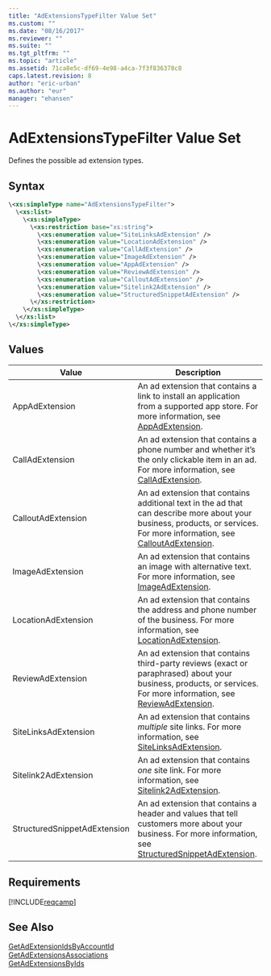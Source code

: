 ```yaml
---
title: "AdExtensionsTypeFilter Value Set"
ms.custom: ""
ms.date: "08/16/2017"
ms.reviewer: ""
ms.suite: ""
ms.tgt_pltfrm: ""
ms.topic: "article"
ms.assetid: 71ca8e5c-df69-4e98-a4ca-7f3f836378c8
caps.latest.revision: 8
author: "eric-urban"
ms.author: "eur"
manager: "ehansen"
---
```

# AdExtensionsTypeFilter Value Set
Defines the possible ad extension types.

## Syntax

```xml
\<xs:simpleType name="AdExtensionsTypeFilter">
  \<xs:list>
    \<xs:simpleType>
      \<xs:restriction base="xs:string">
        \<xs:enumeration value="SiteLinksAdExtension" />
        \<xs:enumeration value="LocationAdExtension" />
        \<xs:enumeration value="CallAdExtension" />
        \<xs:enumeration value="ImageAdExtension" />
        \<xs:enumeration value="AppAdExtension" />
        \<xs:enumeration value="ReviewAdExtension" />
        \<xs:enumeration value="CalloutAdExtension" />
        \<xs:enumeration value="Sitelink2AdExtension" />
        \<xs:enumeration value="StructuredSnippetAdExtension" />
      \</xs:restriction>
    \</xs:simpleType>
  \</xs:list>
\</xs:simpleType>
```

## Values

|Value|Description|
|---------|---------------|
|AppAdExtension|An ad extension that contains a link to install an application from a supported app store. For more information, see [AppAdExtension](../campaign-api/appadextension-data-object.md).|
|CallAdExtension|An ad extension that contains a phone number and whether it’s the only clickable item in an ad. For more information, see [CallAdExtension](../campaign-api/calladextension-data-object.md).|
|CalloutAdExtension|An ad extension that contains additional text in the ad that can describe more about your business, products, or services. For more information, see [CalloutAdExtension](../campaign-api/calloutadextension-data-object.md).|
|ImageAdExtension|An ad extension that contains an image with alternative text. For more information, see [ImageAdExtension](../campaign-api/imageadextension-data-object.md).|
|LocationAdExtension|An ad extension that contains the address and phone number of the business. For more information, see [LocationAdExtension](../campaign-api/locationadextension-data-object.md).|
|ReviewAdExtension|An ad extension that contains third-party reviews (exact or paraphrased) about your business, products, or services. For more information, see [ReviewAdExtension](../campaign-api/reviewadextension-data-object.md).|
|SiteLinksAdExtension|An ad extension that contains *multiple* site links. For more information, see [SiteLinksAdExtension](../campaign-api/sitelinksadextension-data-object.md).|
|Sitelink2AdExtension|An ad extension that contains *one* site link. For more information, see [Sitelink2AdExtension](../campaign-api/sitelink2adextension-data-object.md).|
|StructuredSnippetAdExtension|An ad extension that contains a header and values that tell customers more about your business. For more information, see [StructuredSnippetAdExtension](../campaign-api/structuredsnippetadextension-data-object.md).|

## Requirements
[!INCLUDE[reqcamp](../campaign-api/includes/reqcamp.md)]

## See Also
[GetAdExtensionIdsByAccountId](../campaign-api/getadextensionidsbyaccountid-service-operation.md)  
[GetAdExtensionsAssociations](../campaign-api/getadextensionsassociations-service-operation.md)  
[GetAdExtensionsByIds](../campaign-api/getadextensionsbyids-service-operation.md)  

